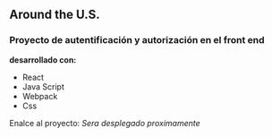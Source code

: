 ## Around the U.S. 
### Proyecto de autentificación y autorización en el front end 
**desarrollado con:** 
- React
- Java Script
- Webpack 
- Css

Enalce al proyecto:  *Sera desplegado proximamente*
